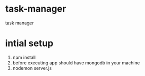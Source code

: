 # task-manager
task manager


# intial setup 

1. npm install 
2. before executing app should have mongodb in your machine 
3. nodemon server.js 